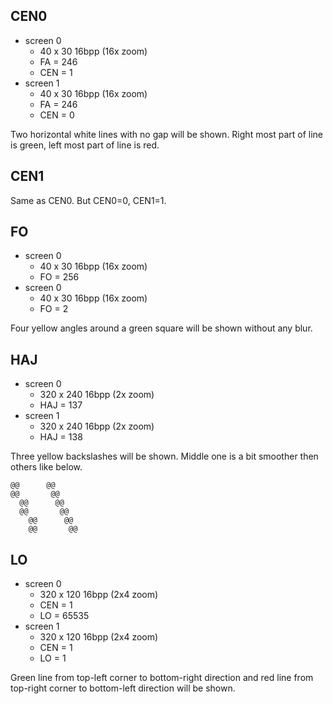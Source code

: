 CEN0
----

 - screen 0
   - 40 x 30 16bpp (16x zoom)
   - FA = 246
   - CEN = 1
 - screen 1
   - 40 x 30 16bpp (16x zoom)
   - FA = 246
   - CEN = 0

Two horizontal white lines with no gap will be shown.
Right most part of line is green, left most part of line is red.


CEN1
----

Same as CEN0. But CEN0=0, CEN1=1.


FO
--

 - screen 0
   - 40 x 30 16bpp (16x zoom)
   - FO = 256
 - screen 0
   - 40 x 30 16bpp (16x zoom)
   - FO = 2

Four yellow angles around a green square will be shown without any blur.


HAJ
---

 - screen 0
   - 320 x 240 16bpp (2x zoom)
   - HAJ = 137
 - screen 1
   - 320 x 240 16bpp (2x zoom)
   - HAJ = 138

Three yellow backslashes will be shown.
Middle one is a bit smoother then others like below.

```
@@      @@
@@       @@
  @@      @@
  @@       @@
    @@      @@
    @@       @@
```


LO
--

 - screen 0
   - 320 x 120 16bpp (2x4 zoom)
   - CEN = 1
   - LO = 65535
 - screen 1
   - 320 x 120 16bpp (2x4 zoom)
   - CEN = 1
   - LO = 1

Green line from top-left corner to bottom-right direction and red line from top-right corner to bottom-left direction will be shown.
